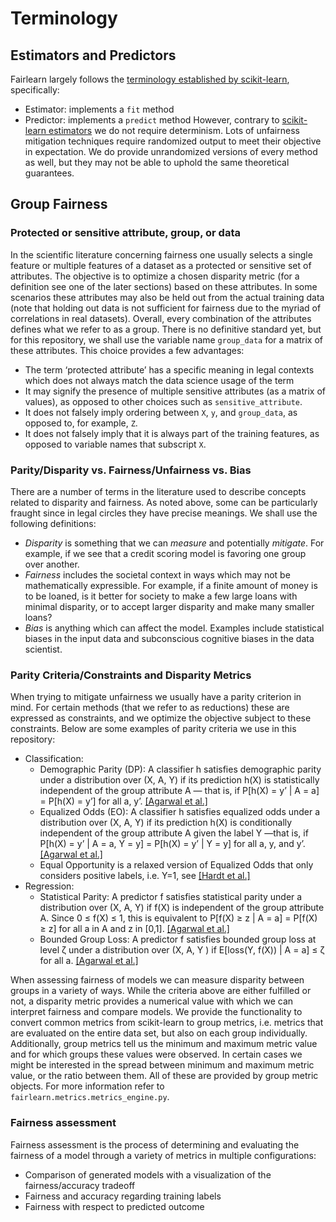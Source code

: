 # Terminology

## Estimators and Predictors
Fairlearn largely follows the [terminology established by scikit-learn](https://scikit-learn.org/stable/developers/contributing.html#different-objects), specifically:
- Estimator: implements a `fit` method
- Predictor: implements a `predict` method
However, contrary to [scikit-learn estimators](https://scikit-learn.org/stable/glossary.html#term-estimator) we do not require determinism. Lots of unfairness mitigation techniques require randomized output to meet their objective in expectation. We do provide unrandomized versions of every method as well, but they may not be able to uphold the same theoretical guarantees.

## Group Fairness

### Protected or sensitive attribute, group, or data

In the scientific literature concerning fairness one usually selects a single feature or multiple features of a dataset as a protected or sensitive set of attributes. The objective is to optimize a chosen disparity metric (for a definition see one of the later sections) based on these attributes. In some scenarios these attributes may also be held out from the actual training data (note that holding out data is not sufficient for fairness due to the myriad of correlations in real datasets). Overall, every combination of the attributes defines what we refer to as a group.
There is no definitive standard yet, but for this repository, we shall use the variable name `group_data` for a matrix of these attributes. This choice provides a few advantages:

- The term ‘protected attribute’ has a specific meaning in legal contexts which does not always match the data science usage of the term
- It may signify the presence of multiple sensitive attributes (as a matrix of values), as opposed to other choices such as `sensitive_attribute`.
- It does not falsely imply ordering between `X`, `y`, and `group_data`, as opposed to, for example, `Z`.
- It does not falsely imply that it is always part of the training features, as opposed to variable names that subscript `X`.

### Parity/Disparity vs. Fairness/Unfairness vs. Bias

There are a number of terms in the literature used to describe concepts related to disparity and fairness. As noted above, some can be particularly fraught since in legal circles they have precise meanings. We shall use the following definitions:

- *Disparity* is something that we can _measure_ and potentially _mitigate_. For example, if we see that a credit scoring model is favoring one group over another.
- *Fairness* includes the societal context in ways which may not be mathematically expressible. For example, if a finite amount of money is to be loaned, is it better for society to make a few large loans with minimal disparity, or to accept larger disparity and make many smaller loans?
- *Bias* is anything which can affect the model. Examples include statistical biases in the input data and subconscious cognitive biases in the data scientist.

### Parity Criteria/Constraints and Disparity Metrics

When trying to mitigate unfairness we usually have a parity criterion in mind. For certain methods (that we refer to as reductions) these are expressed as constraints, and we optimize the objective subject to these constraints. Below are some examples of parity criteria we use in this repository:

- Classification:
    - Demographic Parity (DP): A classifier h satisfies demographic parity under a distribution over (X, A, Y) if its prediction h(X) is statistically independent of the group attribute A — that is, if P[h(X) = y’ | A = a] = P[h(X) = y’] for all a, y’. [[Agarwal et al.]](https://arxiv.org/pdf/1803.02453.pdf)
    - Equalized Odds (EO): A classifier h satisfies equalized odds under a distribution over (X, A, Y) if its prediction h(X) is conditionally independent of the group attribute A given the label Y —that is, if P[h(X) = y’ | A = a, Y = y] = P[h(X) = y’ | Y = y] for all a, y, and y’. [[Agarwal et al.]](https://arxiv.org/pdf/1803.02453.pdf)
    - Equal Opportunity is a relaxed version of Equalized Odds that only considers positive labels, i.e. Y=1, see [[Hardt et al.]]( https://ttic.uchicago.edu/~nati/Publications/HardtPriceSrebro2016.pdf)
- Regression:
    - Statistical Parity: A predictor f satisfies statistical parity under a distribution over (X, A, Y) if f(X) is independent of the group attribute A. Since 0 ≤ f(X) ≤ 1, this is equivalent to P[f(X) ≥ z | A = a] = P[f(X) ≥ z] for all a in A and z in [0,1]. [[Agarwal et al.]]( https://arxiv.org/pdf/1905.12843.pdf)
    - Bounded Group Loss: A predictor f satisfies bounded group loss at level ζ under a distribution over (X, A, Y ) if E[loss(Y, f(X)) | A = a] ≤ ζ for all a. [[Agarwal et al.]]( https://arxiv.org/pdf/1905.12843.pdf)

When assessing fairness of models we can measure disparity between groups in a variety of ways. While the criteria above are either fulfilled or not, a disparity metric provides a numerical value with which we can interpret fairness and compare models. We provide the functionality to convert common metrics from scikit-learn to group metrics, i.e. metrics that are evaluated on the entire data set, but also on each group individually. Additionally, group metrics tell us the minimum and maximum metric value and for which groups these values were observed. In certain cases we might be interested in the spread between minimum and maximum metric value, or the ratio between them. All of these are provided by group metric objects. For more information refer to `fairlearn.metrics.metrics_engine.py`.

### Fairness assessment

Fairness assessment is the process of determining and evaluating the fairness of a model through a variety of metrics in multiple configurations:

- Comparison of generated models with a visualization of the fairness/accuracy tradeoff
- Fairness and accuracy regarding training labels
- Fairness with respect to predicted outcome
